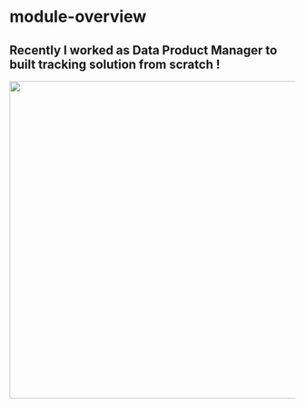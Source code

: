 # module-overview
## Recently I worked as Data Product Manager to built tracking solution from scratch !

<p align="center">
  <kbd>
    <img src="about_me.gif"  width="560" />
  </kbd>
</p>
